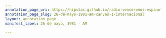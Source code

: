 ```yaml
---
annotation_page_uri: https://hipstas.github.io/radio-venceremos-espanol/annotations/26-de-mayo-1981-am-canvas-1-internacional.json
annotation_page_slug: 26-de-mayo-1981-am-canvas-1-internacional
layout: annotation_page
manifest_label: 26 de mayo, 1981 - AM

---
```

